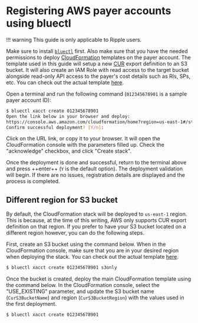 # Registering AWS payer accounts using bluectl

!!! warning
    This guide is only applicable to Ripple users.

Make sure to install [`bluectl`](https://alphauslabs.github.io/docs/blueapi/bluectl/) first. Also make sure that you have the needed permissions to deploy [CloudFormation](https://aws.amazon.com/cloudformation/) templates on the payer account. The template used in this guide will setup a new [CUR](https://docs.aws.amazon.com/cur/latest/userguide/what-is-cur.html) export definition to an S3 bucket. It will also create an IAM Role with read access to the target bucket alongside read-only API access to the payer's cost details such as RIs, SPs, etc. You can check out the actual template [here](https://alphaus-cloudformation-templates.s3.ap-northeast-1.amazonaws.com/alphauscurexportdef-v1.yml).

Open a terminal and run the following command (`012345678901` is a sample payer account ID):

``` sh
$ bluectl xacct create 012345678901
Open the link below in your browser and deploy:
https://console.aws.amazon.com/cloudformation/home?region=us-east-1#/stacks/...
Confirm successful deployment? [Y/n]: 
```

Click on the URL link, or copy it to your browser. It will open the CloudFormation console with the parameters filled up. Check the "acknowledge" checkbox, and click "Create stack".

Once the deployment is done and successful, return to the terminal above and press ++enter++ (`Y` is the default option). The deployment validation will begin. If there are no issues, registration details are displayed and the process is completed.

## Different region for S3 bucket

By default, the CloudFormation stack will be deployed to `us-east-1` region. This is because, at the time of this writing, AWS only supports CUR export definition on that region. If you prefer to have your S3 bucket located on a different region however, you can do the following steps.

First, create an S3 bucket using the command below. When in the CloudFormation console, make sure that you are in your desired region when deploying the stack. You can check out the actual template [here](https://alphaus-cloudformation-templates.s3.ap-northeast-1.amazonaws.com/alphauscurexportbucket-v1.yml).

``` sh
$ bluectl xacct create 012345678901 s3only
```

Once the bucket is created, deploy the main CloudFormation template using the command below. In the CloudFormation console, select the "USE_EXISTING" parameter, and update the S3 bucket name (`CurS3BucketName`) and region (`CurS3BucketRegion`) with the values used in the first deployment.

``` sh
$ bluectl xacct create 012345678901
```
